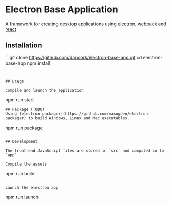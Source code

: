 # Electron Base Application

A framework for creating desktop applications using [electron](https://github.com/atom/electron), [webpack](https://github.com/webpack/webpack) and [react](https://github.com/facebook/react)

## Installation

``
git clone https://github.com/dancork/electron-base-app.git
cd electron-base-app
npm install
```


## Usage

Compile and launch the application
```
npm run start
```
## Package (TODO)
Using [electron-packager](https://github.com/maxogden/electron-packager) to build Windows, Linux and Mac executables.
```
npm run package
```

## Development

The front-end JavaScript files are stored in `src` and compiled in to `app`

Compile the assets
```
npm run build
```

Launch the electron app
```
npm run launch
```

